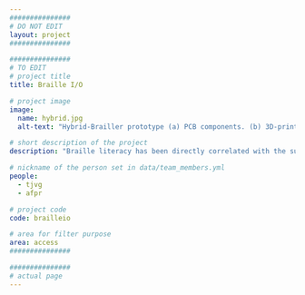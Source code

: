 ```yaml
---
###############
# DO NOT EDIT
layout: project
###############

###############
# TO EDIT
# project title
title: Braille I/O

# project image
image:
  name: hybrid.jpg
  alt-text: "Hybrid-Brailler prototype (a) PCB components. (b) 3D-printed case attached to a mobile device with three rows of three buttons that are on the back of the device." # provide a description for the image #a11y

# short description of the project
description: "Braille literacy has been directly correlated with the success and autonomy of blind people.  In this research we focus on bringing Braille back to the forefront in the new digital era."

# nickname of the person set in data/team_members.yml
people:
  - tjvg
  - afpr

# project code
code: brailleio

# area for filter purpose
area: access
###############

###############
# actual page
---
```

## 
